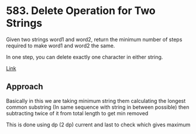 # 583. Delete Operation for Two Strings

Given two strings word1 and word2, return the minimum number of steps required to make word1 and word2 the same.

In one step, you can delete exactly one character in either string.

 

[Link](https://leetcode.com/problems/delete-operation-for-two-strings/)

## Approach

 Basically in this we are taking minimum string them calculating the longest common
            substring (In same sequence with string in between possible) then subtracting twice of it from total length to get min removed

This is done using dp (2 dp) current and last to check which gives maximum